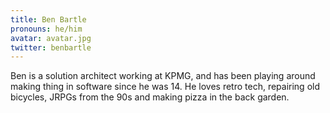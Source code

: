 ```yaml
---
title: Ben Bartle
pronouns: he/him
avatar: avatar.jpg
twitter: benbartle
---
```


Ben is a solution architect working at KPMG, and has been playing around making thing in software since he was 14. He loves retro tech, repairing old bicycles, JRPGs from the 90s and making pizza in the back garden.
